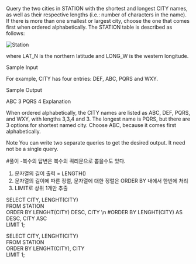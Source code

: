 Query the two cities in STATION with the shortest and longest CITY names, as well as their respective lengths (i.e.: number of characters in the name). If there is more than one smallest or largest city, choose the one that comes first when ordered alphabetically.
The STATION table is described as follows:

![Station](https://s3.amazonaws.com/hr-challenge-images/9336/1449345840-5f0a551030-Station.jpg)

where LAT_N is the northern latitude and LONG_W is the western longitude.

Sample Input

For example, CITY has four entries: DEF, ABC, PQRS and WXY.

Sample Output

ABC 3
PQRS 4
Explanation

When ordered alphabetically, the CITY names are listed as ABC, DEF, PQRS, and WXY, with lengths 3,3,4 and 3. The longest name is PQRS, but there are 3 options for shortest named city. Choose ABC, because it comes first alphabetically.

Note
You can write two separate queries to get the desired output. It need not be a single query.

#풀이
-복수의 답변은 복수의 쿼리문으로 뽑을수도 있다.

1. 문자열의 길이 출력 = LENGTH() 
2. 문자열의 길이에 따른 정렬, 문자열에 대한 정렬은 ORDER BY 내에서 한번에 처리
3. LIMIT로 상위 1개만 추출

SELECT CITY, LENGHT(CITY)  
FROM STATION  
ORDER BY LENGHT(CITY) DESC, CITY  \n #ORDER BY LENGHT(CITY) AS DESC, CITY ASC  
LIMIT 1;  

SELECT CITY, LENGHT(CITY)  
FROM STATION  
ORDER BY LENGHT(CITY), CITY  
LIMIT 1;  




